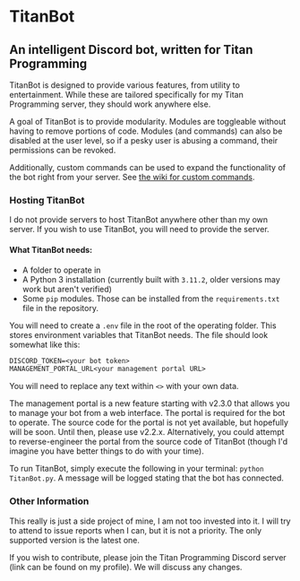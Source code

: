 # TitanBot
## An intelligent Discord bot, written for Titan Programming

TitanBot is designed to provide various features, from utility to entertainment. While these are
tailored specifically for my Titan Programming server, they should work anywhere else.

A goal of TitanBot is to provide modularity. Modules are toggleable without having to remove portions of code.
Modules (and commands) can also be disabled at the user level, so if a pesky user is abusing a command, their
permissions can be revoked.

Additionally, custom commands can be used to expand the functionality of the bot right from your server. See 
[the wiki for custom commands](https://github.com/AnonymousHacker1279/TitanBot/wiki/Custom-Commands).

### Hosting TitanBot
I do not provide servers to host TitanBot anywhere other than my own server. If you wish to use TitanBot,
you will need to provide the server.

#### What TitanBot needs:
- A folder to operate in
- A Python 3 installation (currently built with `3.11.2`, older versions may work but aren't verified)
- Some `pip` modules. Those can be installed from the `requirements.txt` file in the repository.

You will need to create a `.env` file in the root of the operating folder. This stores environment
variables that TitanBot needs. The file should look somewhat like this:

```txt
DISCORD_TOKEN=<your bot token>
MANAGEMENT_PORTAL_URL<your management portal URL>
```

You will need to replace any text within `<>` with your own data. 

The management portal is a new feature starting with v2.3.0 that allows you to manage your bot from a web interface.
The portal is required for the bot to operate. The source code for the portal is not yet available, but
hopefully will be soon. Until then, please use v2.2.x. Alternatively, you could attempt to reverse-engineer
the portal from the source code of TitanBot (though I'd imagine you have better things to do with your time).

To run TitanBot, simply execute the following in your terminal: `python TitanBot.py`. A message will be
logged stating that the bot has connected.

### Other Information
This really is just a side project of mine, I am not too invested into it. I will try to attend to issue
reports when I can, but it is not a priority. The only supported version is the latest one.

If you wish to contribute, please join the Titan Programming Discord server (link can be found on my profile).
We will discuss any changes.
